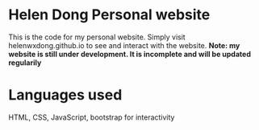 # Helen Dong Personal website
This is the code for my personal website. Simply visit helenwxdong.github.io to see and interact with the website.
**Note: my website is still under development. It is incomplete and will be updated regularily**

# Languages used
HTML, CSS, JavaScript, bootstrap for interactivity
